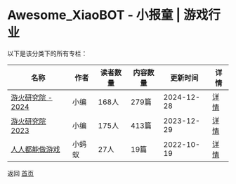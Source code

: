 # Awesome_XiaoBOT - 小报童 | 游戏行业

以下是该分类下的所有专栏：

| 名称 | 作者 | 读者数量 | 内容数量 | 更新时间 | 详情 |
|------|------|----------|----------|----------|------|
| [游火研究院 - 2024](https://xiaobot.net/p/YoHo2024?refer=0b133df9-27dc-423b-8101-639049001c13) | 小编 | 168人 | 279篇 |  2024-12-28 | [详情](../data/YoHo2024.md) |
| [游火研究院 2023](https://xiaobot.net/p/yoho?refer=0b133df9-27dc-423b-8101-639049001c13) | 小编 | 175人 | 413篇 |  2023-12-29 | [详情](../data/yoho.md) |
| [人人都能做游戏](https://xiaobot.net/p/rrdnzyx?refer=0b133df9-27dc-423b-8101-639049001c13) | 小蚂蚁 | 27人 | 19篇 |  2022-10-19 | [详情](../data/rrdnzyx.md) |


返回 [首页](../README.md)
